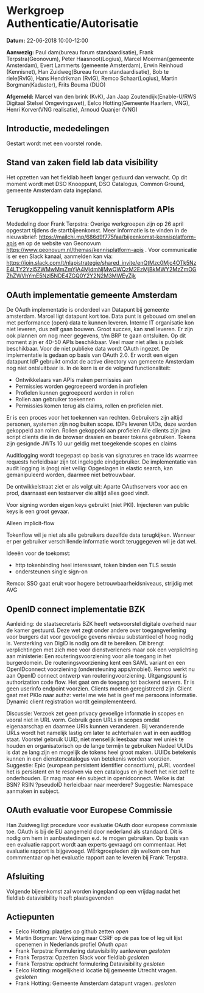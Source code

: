 # Werkgroep Authenticatie/Autorisatie

**Datum:** 22-06-2018 10:00-12:00

**Aanwezig:** 
Paul dam(bureau forum standaardisatie), Frank Terpstra(Geonovum), Peter Haasnoot(Logius), Marcel Moerman(gemeente Amsterdam), Evert Lammerts (gemeente Amsterdam), Erwin Reinhoud (Kennisnet), Han Zuidweg(Bureau forum standaardisatie), Bob te riele(RvIG), Hans Hendrikman (RvIG), Remco Schaar(Logius), Martin Borgman(Kadaster), Frits Bouma (DUO) 

**Afgemeld:** Marcel van den brink (KvK), Jan Jaap Zoutendijk(Enable-U/RWS Digitaal Stelsel Omgevingswet), Eelco Hotting(Gemeente Haarlem, VNG), Henri Korver(VNG realisatie), Arnoud Quanjer (VNG)
##	Introductie, mededelingen

Gestart wordt met een voorstel ronde. 

## Stand van zaken field lab data visibility
Het opzetten van het fieldlab heeft langer geduurd dan verwacht. Op dit moment wordt met DSO Knooppunt, DSO Catalogus, Common Ground, gemeente Amsterdam data ingepland.

## Terugkoppeling vanuit kennisplatform APIs
Mededeling door Frank Terpstra: Overige werkgroepen zijn op 26 april opgestart tijdens de startbijeenkomst. Meer informatie is te vinden in de nieuwsbrief:
https://mailchi.mp/686d9f775faa/bijeenkomst-kennisplatform-apis en op de website van Geonovum https://www.geonovum.nl/themas/kennisplatform-apis . Voor communicatie is er een Slack kanaal, aanmelden kan via:
https://join.slack.com/t/nlapistrategie/shared_invite/enQtMzc0Mjc4OTk5NzE4LTY2YzI5ZWMwMmZmYjA4MjdmNjMwOWQzM2EzMjBkMWY2MzZmOGZhZWVhYmE5NzI5NDE4ZGQ0Y2Y2N2M3MWEyZjk


## OAuth implementatie gemeente Amsterdam
De OAuth implementatie is onderdeel van Datapunt bij gemeente amsterdam. Marcel ligt datapunt kort toe. 
Data punt is gebouwd om snel en met performance (open) data te kunnen leveren. Interne IT organisatie kon niet leveren, dus zelf gaan bouwen. Groot succes, kan snel leveren. 
Er zijn ook plannen om nog meer gegevens, t/m BRP te gaan ontsluiten. Op dit moment zijn er 40-50 APIs beschikbaar. Veel maar niet alles is publiek beschikbaar. Voor de niet publieke data wordt OAuth ingezet.
De implementatie is gedaan op basis van OAuth 2.0. Er wordt een eigen datapunt IdP gebruikt omdat de active directory van gemeente Amsterdam nog niet ontsluitbaar is.
In de kern is er de volgend functionaliteit:

* Ontwikkelaars van APIs maken permissies aan
* Permissies worden gegroepeerd worden in profielen
* Profielen kunnen gegroepeerd worden in rollen
* Rollen aan gebruiker toekennen
* Permissies komen terug als claims, rollen en profielen niet.

Er is een proces voor het toekennen van rechten.
Gebruikers zijn altijd personen, systemen zijn nog buiten scope.
IDPs leveren UIDs, deze worden gekoppeld aan rollen. Rollen gekoppeld aan profielen
Alle clients zijn java script clients die in de browser draaien en bearer tokens gebruiken.
Tokens zijn gesignde JWTs 10 uur geldig met toegekende scopes en claims

Auditlogging wordt toegepast op basis van signatures en trace ids waarmee requests herleidbaar zijn tot ingelogde eindgebruiker.
De implementatie van audit logging is (nog) niet veilig:
Opgeslagen in elastic search, kan gemanipuleerd worden, daarmee niet betrouwbaar.

De ontwikkelstraat ziet er als volgt uit: Aparte OAuthservers voor acc en prod, daarnaast een testserver die altijd alles goed vindt.

Voor signing worden eigen keys gebruikt (niet PKI). Injecteren van public keys is een groot gevaar.

Alleen implicit-flow

Tokenflow wil je niet als alle gebruikers dezelfde data terugkijken. Wanneer er per gebruiker verschillende informatie wordt teruggegeven wil je dat wel.

Ideeën voor de toekomst:
* http tokenbinding heel interessant, token binden een TLS sessie
* ondersteunen single sign-on

Remco: SSO gaat eruit voor hogere betrouwbaarheidsniveaus, strijdig met AVG


## OpenID connect implementatie BZK
Aanleiding: de staatsecretaris BZK heeft wetsvoorstel digitale overheid naar de kamer gestuurd. Deze wet zegt onder andere over toegangverlening voor burgers dat voor gevoelige gevens niveau substantieel of hoog nodig is. Versterking van DigiD is nodig om dit te bereiken. 
Dit brengt verplichtingen met zich mee voor dienstverleners maar ook een verplichting aan ministerie: Een routeringsvoorziening voor alle toegang in het burgerdomein. 
De routeringsvoorziening kent een SAML variant en een OpenIDconnect voorziening (ondersteuning apps/mobiel).
Remco werkt nu aan OpenID connect ontwerp van routeringvoorziening. Uitgangspunt is authorization code flow. Het gaat om de toegang tot backend servers.
Er is geen userinfo endpoint voorzien. Clients moeten geregistreerd zijn. Client gaat met PKIo naar authz: vertel me wie het is geef me persoons informatie.
Dynamic client registration wordt geimplementeerd.

Discussie:
Verzoek zet geen privacy gevoelige informatie in scopes en vooral niet in URL vorm.
Gebruik geen URLs in scopes omdat eigenaarschap en daarmee URIs kunnen veranderen.
Bij veranderende URLs wordt het namelijk lastig om later te achterhalen wat in een auditlog staat.
Voorstel gebruik UUID, niet menselijk leesbaar maar wel uniek te houden en organisatorisch op de lange termijn te gebruiken
Nadeel UUIDs is dat ze lang zijn en mogelijk de tokens heel groot maken.
UUIDs betekenis kunnen in een dienstencatalogus van betekenis worden voorzien.
Suggestie: Epic (european persistent identifier consortium), pURL voordeel het is persistent en te resolven via een catalogus en je hoeft het niet zelf te onderhouden.
Er mag maar één subject in openidconnect. Welke is dat BSN? RSIN ?pseudoID herleidbaar naar meerdere?
Suggestie: Namespace aanmaken in subject.

## OAuth evaluatie voor Europese Commissie
Han Zuidweg ligt procedure voor evaluatie OAuth door europese commissie toe. OAuth is bij de EU aangemeld door nederland als standaard. Dit is nodig om hem in aanbestedingen e.d. te mogen gebruiken. Op basis van een evaluatie rapport wordt aan experts gevraagd om commentaar. Het evaluatie rapport is bijgevoegd. WErkgroepleden zijn welkom om hun commmentaar op het evaluatie rapport aan te leveren bij Frank Terpstra.  

## Afsluiting
Volgende bijeenkomst zal worden ingepland op een vrijdag nadat het fieldlab datavisibility heeft plaatsgevonden 

## Actiepunten
* Eelco Hotting: plaatjes op github zetten *open*
* Martin Borgman: Verwijzing naar CSRF op de pas toe of leg uit lijst openemen in Nederlands profiel OAuth *open*
* Frank Terpstra: Formulering datavisibility aanleveren *gesloten*
* Frank Terpstra: Opzetten Slack voor fieldlab *gesloten*
* Frank Terpstra: opdracht formulering Datavisibility *gesloten*
* Eelco Hotting: mogelijkheid locatie bij gemeente Utrecht vragen. *gesloten*
* Frank Hotting: Gemeente Amsterdam datapunt vragen. *gesloten*
